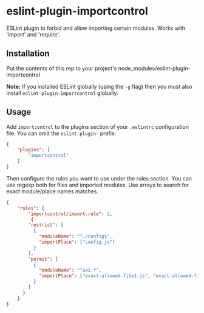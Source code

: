 # eslint-plugin-importcontrol

ESLint plugin to forbid and allow importing certain modules.
Works with 'import' and 'require'.

## Installation

Put the contents of this rep to your project's node_modules/eslint-plugin-importcontrol

**Note:** If you installed ESLint globally (using the `-g` flag) then you must also install `eslint-plugin-importcontrol` globally.

## Usage

Add `importcontrol` to the plugins section of your `.eslintrc` configuration file. You can omit the `eslint-plugin-` prefix:

```json
{
    "plugins": [
        "importcontrol"
    ]
}
```

Then configure the rules you want to use under the rules section.
You can use regexp both for files and imported modules.
Use arrays to search for exact module/place names matches.

```json
{
    "rules": {
        "importcontrol/import-rule": 2,
         {
        "restrict": [
          {
            "moduleName": "^./config$",
            "importPlace": ["config.js"]
          }     
        ],
        "permit": [
          {
            "moduleName": "^axi.*",
            "importPlace": ["exact-allowed-file1.js", "exact-allowed-file2.js"]
          }
        ]
      }
    }
}
```

